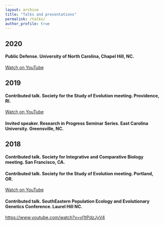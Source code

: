 ```yaml
---
layout: archive
title: "Talks and presentations"
permalink: /talks/
author_profile: true
---
```


## 2020 
#### Public Defense. University of North Carolina, Chapel Hill, NC.
[Watch on YouTube](https://www.youtube.com/watch?v=arDgfxfuOBA)

## 2019	
#### Contributed talk. Society for the Study of Evolution meeting. Providence, RI.
[Watch on YouTube](https://www.youtube.com/watch?v=cEX8pR48S-E)

#### Invited speaker. Research in Progress Seminar Series. East Carolina University. Greensville, NC.

## 2018		
#### Contributed talk. Society for Integrative and Comparative Biology meeting. San Francisco, CA.

#### Contributed talk. Society for the Study of Evolution meeting. Portland, OR.
[Watch on YouTube](https://www.youtube.com/watch?v=cEX8pR48S-E)

#### Contributed talk. SouthEastern Population Ecology and Evolutionary Genetics Conference. Laurel Hill NC.
https://www.youtube.com/watch?v=vl1tPdzJyV4

